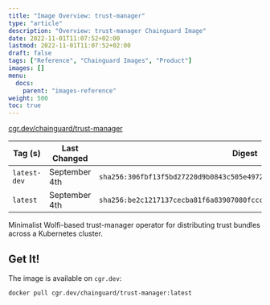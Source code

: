 ```yaml
---
title: "Image Overview: trust-manager"
type: "article"
description: "Overview: trust-manager Chainguard Image"
date: 2022-11-01T11:07:52+02:00
lastmod: 2022-11-01T11:07:52+02:00
draft: false
tags: ["Reference", "Chainguard Images", "Product"]
images: []
menu:
  docs:
    parent: "images-reference"
weight: 500
toc: true
---
```


[cgr.dev/chainguard/trust-manager](https://github.com/chainguard-images/images/tree/main/images/trust-manager)

| Tag (s)       | Last Changed  | Digest                                                                    |
|---------------|---------------|---------------------------------------------------------------------------|
|  `latest-dev` | September 4th | `sha256:306fbf13f5bd27220d9b0843c505e4972fcd14d36b15ca7df155f21a7e4cf369` |
|  `latest`     | September 4th | `sha256:be2c1217137cecba81f6a83907080fccc87898aaae59fcde5848e677288e410a` |



Minimalist Wolfi-based trust-manager operator for distributing trust bundles across a Kubernetes cluster.

## Get It!

The image is available on `cgr.dev`:

```
docker pull cgr.dev/chainguard/trust-manager:latest
```

